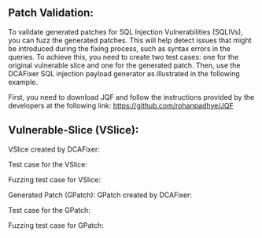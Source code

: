 
## Patch Validation:

To validate generated patches for SQL Injection Vulnerabilities (SQLIVs), you can fuzz the generated patches. This will help detect issues that might be introduced during the fixing process, such as syntax errors in the queries. To achieve this, you need to create two test cases: one for the original vulnerable slice and one for the generated patch. Then, use the DCAFixer SQL injection payload generator as illustrated in the following example.

First, you need to download JQF and follow the instructions provided by the developers at the following link:
https://github.com/rohanpadhye/JQF


## Vulnerable-Slice (VSlice): 

VSlice created by DCAFixer: 


Test case for the VSlice:

Fuzzing test case for VSlice:


 
Generated Patch (GPatch):
GPatch created by DCAFixer:

Test case for the GPatch: 

Fuzzing test case for GPatch: 

 
